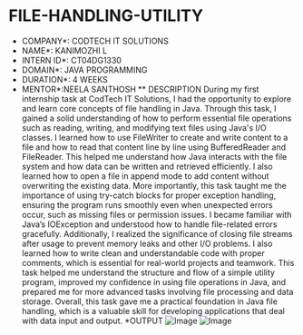 # FILE-HANDLING-UTILITY
* COMPANY*: CODTECH IT SOLUTIONS
* NAME*: KANIMOZHI L
* INTERN ID*: CT04DG1330
* DOMAIN*: JAVA PROGRAMMING
* DURATION*: 4 WEEKS
* MENTOR*:NEELA SANTHOSH
** DESCRIPTION
  During my first internship task at CodTech IT Solutions, I had the opportunity to explore and learn core concepts of file handling in Java. Through this task, I gained a solid understanding of how to perform essential file operations such as reading, writing, and modifying text files using Java's I/O classes. I learned how to use FileWriter to create and write content to a file and how to read that content line by line using BufferedReader and FileReader. This helped me understand how Java interacts with the file system and how data can be written and retrieved efficiently. I also learned how to open a file in append mode to add content without overwriting the existing data. More importantly, this task taught me the importance of using try-catch blocks for proper exception handling, ensuring the program runs smoothly even when unexpected errors occur, such as missing files or permission issues. I became familiar with Java’s IOException and understood how to handle file-related errors gracefully. Additionally, I realized the significance of closing file streams after usage to prevent memory leaks and other I/O problems. I also learned how to write clean and understandable code with proper comments, which is essential for real-world projects and teamwork. This task helped me understand the structure and flow of a simple utility program, improved my confidence in using file operations in Java, and prepared me for more advanced tasks involving file processing and data storage. Overall, this task gave me a practical foundation in Java file handling, which is a valuable skill for developing applications that deal with data input and output.
  *OUTPUT
  ![Image](https://github.com/user-attachments/assets/d72cb25f-2427-4e11-bc4c-1aafe75d00c3)
  ![Image](https://github.com/user-attachments/assets/1c6f39c7-247d-48b2-8d1d-e224440027f3)
